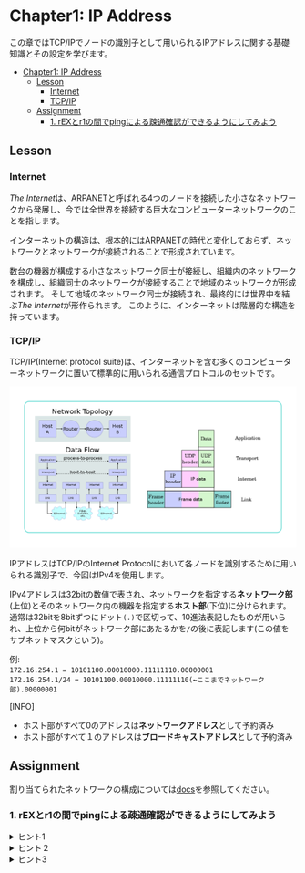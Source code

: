 # Chapter1: IP Address

この章ではTCP/IPでノードの識別子として用いられるIPアドレスに関する基礎知識とその設定を学びます。

- [Chapter1: IP Address](#chapter1-ip-address)
	- [Lesson](#lesson)
		- [Internet](#internet)
		- [TCP/IP](#tcpip)
	- [Assignment](#assignment)
		- [1. rEXとr1の間でpingによる疎通確認ができるようにしてみよう](#1-rexとr1の間でpingによる疎通確認ができるようにしてみよう)

## Lesson

### Internet

*The Internet*は、ARPANETと呼ばれる4つのノードを接続した小さなネットワークから発展し、今では全世界を接続する巨大なコンピューターネットワークのことを指します。

インターネットの構造は、根本的にはARPANETの時代と変化しておらず、ネットワークとネットワークが接続されることで形成されています。

数台の機器が構成する小さなネットワーク同士が接続し、組織内のネットワークを構成し、組織同士のネットワークが接続することで地域のネットワークが形成されます。
そして地域のネットワーク同士が接続され、最終的には世界中を結ぶ*The Internet*が形作られます。
このように、インターネットは階層的な構造を持っています。

### TCP/IP

TCP/IP(Internet protocol suite)は、インターネットを含む多くのコンピューターネットワークに置いて標準的に用いられる通信プロトコルのセットです。

![TCP/IP(DARPAモデル)](/assets/TCP_IP.png)

IPアドレスはTCP/IPのInternet Protocolにおいて各ノードを識別するために用いられる識別子で、今回はIPv4を使用します。

IPv4アドレスは32bitの数値で表され、ネットワークを指定する**ネットワーク部**(上位)とそのネットワーク内の機器を指定する**ホスト部**(下位)に分けられます。
通常は32bitを8bitずつにドット`(.)`で区切って、10進法表記したものが用いられ、上位から何bitがネットワーク部にあたるかを`/`の後に表記します(この値をサブネットマスクという)。

例:\
`172.16.254.1 = 10101100.00010000.11111110.00000001`\
`172.16.254.1/24 = 10101100.00010000.11111110(←ここまでネットワーク部).00000001`

[INFO]
- ホスト部がすべて0のアドレスは**ネットワークアドレス**として予約済み
- ホスト部がすべて１のアドレスは**ブロードキャストアドレス**として予約済み

## Assignment

割り当てられたネットワークの構成については[docs](/docs/topology.md)を参照してください。

### 1. rEXとr1の間でpingによる疎通確認ができるようにしてみよう

<details>
<summary>ヒント1</summary>

`ping`はICMPを使用したネットワークの診断プログラムです。
ICMPは「エラー通知」や「制御メッセージ」を転送するためのプロトコルで、IP上で動作します。
そのため、IP上での通信が行える必要があります。

直接接続されたNIC同士は互いを認識できますが、初期状態ではIPアドレスが割り振られていないことに注意しましょう。
</details>

<details>
<summary>ヒント２</summary>

最初に決める必要があるのは、rEXのeth10とr1のeth12に割り振るネットワークの範囲です。
この場合、ネットワークの大きさは`.0/30`で良いでしょう。
</details>

<details>
<summary>ヒント3</summary>

「VyOS IPアドレス 設定」などで検索してみると良いでしょう。
</details>
